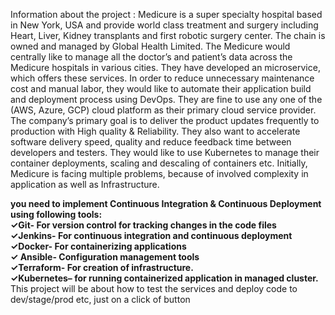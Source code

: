 Information about the project :
 Medicure is a super specialty hospital based in New York, USA and provide world class treatment and surgery
 including Heart, Liver, Kidney transplants and first robotic surgery center. The chain is owned and managed by Global
 Health Limited. The Medicure would centrally like to manage all the doctor’s and patient’s data across the Medicure
 hospitals in various cities. They have developed an microservice, which offers these services. In order to reduce
 unnecessary maintenance cost and manual labor, they would like to automate their application build and deployment
 process using DevOps. They are fine to use any one of the (AWS, Azure, GCP) cloud platform as their primary cloud
 service provider. The company’s primary goal is to deliver the product updates frequently to production with High
 quality & Reliability. They also want to accelerate software delivery speed, quality and reduce feedback time between
 developers and testers. They would like to use Kubernetes to manage their container deployments, scaling and
 descaling of containers etc. Initially, Medicure is facing multiple problems, because of involved complexity in
 application as well as Infrastructure.

 **you need to implement Continuous Integration & Continuous Deployment using following tools:** <br>
 **✓Git- For version control for tracking changes in the code files** <br>
 **✓Jenkins- For continuous integration and continuous deployment** <br>
 **✓Docker- For containerizing applications** <br>
 **✓ Ansible- Configuration management tools** <br>
 **✓Terraform- For creation of infrastructure.** <br>
 **✓Kubernetes– for running containerized application in managed cluster.** <br>
 This project will be about how to test the services and deploy code to dev/stage/prod etc, just on a click of button
